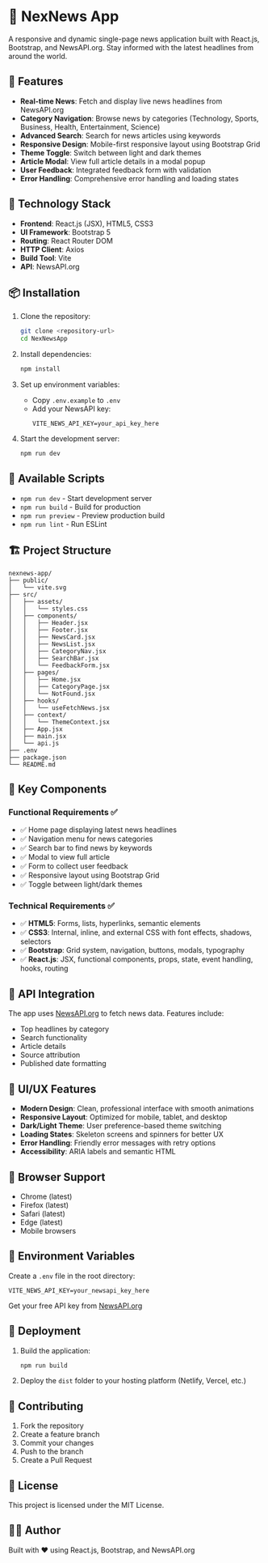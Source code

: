 # 📰 NexNews App

A responsive and dynamic single-page news application built with React.js, Bootstrap, and NewsAPI.org. Stay informed with the latest headlines from around the world.

## 🌟 Features

- **Real-time News**: Fetch and display live news headlines from NewsAPI.org
- **Category Navigation**: Browse news by categories (Technology, Sports, Business, Health, Entertainment, Science)
- **Advanced Search**: Search for news articles using keywords
- **Responsive Design**: Mobile-first responsive layout using Bootstrap Grid
- **Theme Toggle**: Switch between light and dark themes
- **Article Modal**: View full article details in a modal popup
- **User Feedback**: Integrated feedback form with validation
- **Error Handling**: Comprehensive error handling and loading states

## 🚀 Technology Stack

- **Frontend**: React.js (JSX), HTML5, CSS3
- **UI Framework**: Bootstrap 5
- **Routing**: React Router DOM
- **HTTP Client**: Axios
- **Build Tool**: Vite
- **API**: NewsAPI.org

## 📦 Installation

1. Clone the repository:
   ```bash
   git clone <repository-url>
   cd NexNewsApp
   ```

2. Install dependencies:
   ```bash
   npm install
   ```

3. Set up environment variables:
   - Copy `.env.example` to `.env`
   - Add your NewsAPI key:
     ```
     VITE_NEWS_API_KEY=your_api_key_here
     ```

4. Start the development server:
   ```bash
   npm run dev
   ```

## 🔧 Available Scripts

- `npm run dev` - Start development server
- `npm run build` - Build for production
- `npm run preview` - Preview production build
- `npm run lint` - Run ESLint

## 🏗️ Project Structure

```
nexnews-app/
├── public/
│   └── vite.svg
├── src/
│   ├── assets/
│   │   └── styles.css
│   ├── components/
│   │   ├── Header.jsx
│   │   ├── Footer.jsx
│   │   ├── NewsCard.jsx
│   │   ├── NewsList.jsx
│   │   ├── CategoryNav.jsx
│   │   ├── SearchBar.jsx
│   │   └── FeedbackForm.jsx
│   ├── pages/
│   │   ├── Home.jsx
│   │   ├── CategoryPage.jsx
│   │   └── NotFound.jsx
│   ├── hooks/
│   │   └── useFetchNews.jsx
│   ├── context/
│   │   └── ThemeContext.jsx
│   ├── App.jsx
│   ├── main.jsx
│   └── api.js
├── .env
├── package.json
└── README.md
```

## 🎯 Key Components

### Functional Requirements ✅
- ✅ Home page displaying latest news headlines
- ✅ Navigation menu for news categories
- ✅ Search bar to find news by keywords
- ✅ Modal to view full article
- ✅ Form to collect user feedback
- ✅ Responsive layout using Bootstrap Grid
- ✅ Toggle between light/dark themes

### Technical Requirements ✅
- ✅ **HTML5**: Forms, lists, hyperlinks, semantic elements
- ✅ **CSS3**: Internal, inline, and external CSS with font effects, shadows, selectors
- ✅ **Bootstrap**: Grid system, navigation, buttons, modals, typography
- ✅ **React.js**: JSX, functional components, props, state, event handling, hooks, routing

## 🔗 API Integration

The app uses [NewsAPI.org](https://newsapi.org/) to fetch news data. Features include:
- Top headlines by category
- Search functionality
- Article details
- Source attribution
- Published date formatting

## 🎨 UI/UX Features

- **Modern Design**: Clean, professional interface with smooth animations
- **Responsive Layout**: Optimized for mobile, tablet, and desktop
- **Dark/Light Theme**: User preference-based theme switching
- **Loading States**: Skeleton screens and spinners for better UX
- **Error Handling**: Friendly error messages with retry options
- **Accessibility**: ARIA labels and semantic HTML

## 📱 Browser Support

- Chrome (latest)
- Firefox (latest)
- Safari (latest)
- Edge (latest)
- Mobile browsers

## 🔐 Environment Variables

Create a `.env` file in the root directory:

```env
VITE_NEWS_API_KEY=your_newsapi_key_here
```

Get your free API key from [NewsAPI.org](https://newsapi.org/)

## 🚀 Deployment

1. Build the application:
   ```bash
   npm run build
   ```

2. Deploy the `dist` folder to your hosting platform (Netlify, Vercel, etc.)

## 🤝 Contributing

1. Fork the repository
2. Create a feature branch
3. Commit your changes
4. Push to the branch
5. Create a Pull Request

## 📄 License

This project is licensed under the MIT License.

## 👨‍💻 Author

Built with ❤️ using React.js, Bootstrap, and NewsAPI.org
